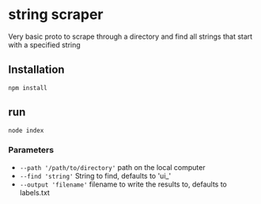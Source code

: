# string scraper

Very basic proto to scrape through a directory and find all strings that start with a specified string

## Installation

`npm install`

## run

`node index`

### Parameters

* `--path '/path/to/directory'` path on the local computer
* `--find 'string'` String to find, defaults to 'ui_'
* `--output 'filename'` filename to write the results to, defaults to labels.txt